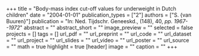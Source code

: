 +++
title = "Body-mass index cut-off values for underweight in Dutch children"
date = "2004-01-01"
publication_types = ["2"]
authors = ["S. {van Buuren}"]
publication = "In: Ned. Tijdschr. Geneeskd., (148), 40, _pp. 1967--1972_"
abstract = ""
abstract_short = ""
image_preview = ""
selected = false
projects = []
tags = []
url_pdf = ""
url_preprint = ""
url_code = ""
url_dataset = ""
url_project = ""
url_slides = ""
url_video = ""
url_poster = ""
url_source = ""
math = true
highlight = true
[header]
image = ""
caption = ""
+++
